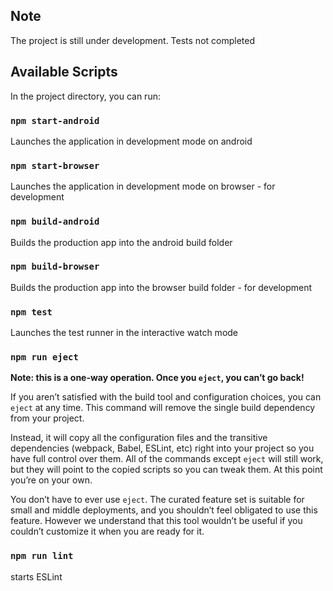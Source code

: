 ## Note

The project is still under development. Tests not completed

## Available Scripts

In the project directory, you can run:

### `npm start-android`

Launches the application in development mode on android

### `npm start-browser`

Launches the application in development mode on browser - for development

### `npm build-android`

Builds the production app into the android build folder

### `npm build-browser`

Builds the production app into the browser build folder - for development

### `npm test`

Launches the test runner in the interactive watch mode

### `npm run eject`

**Note: this is a one-way operation. Once you `eject`, you can’t go back!**

If you aren’t satisfied with the build tool and configuration choices, you can `eject` at any time. This command will remove the single build dependency from your project.

Instead, it will copy all the configuration files and the transitive dependencies (webpack, Babel, ESLint, etc) right into your project so you have full control over them. All of the commands except `eject` will still work, but they will point to the copied scripts so you can tweak them. At this point you’re on your own.

You don’t have to ever use `eject`. The curated feature set is suitable for small and middle deployments, and you shouldn’t feel obligated to use this feature. However we understand that this tool wouldn’t be useful if you couldn’t customize it when you are ready for it.

### `npm run lint`

starts ESLint